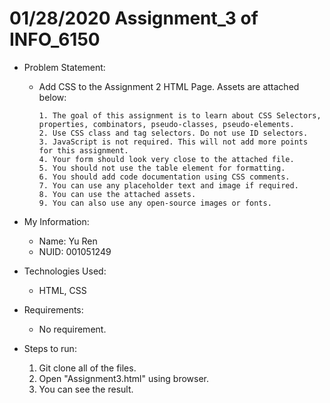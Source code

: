 # 01/28/2020 Assignment_3 of INFO_6150

- Problem Statement:
  * Add CSS to the Assignment 2 HTML Page. Assets are attached below:
  
		1. The goal of this assignment is to learn about CSS Selectors, properties, combinators, pseudo-classes, pseudo-elements.
		2. Use CSS class and tag selectors. Do not use ID selectors.
		3. JavaScript is not required. This will not add more points for this assignment.
		4. Your form should look very close to the attached file.
		5. You should not use the table element for formatting.
		6. You should add code documentation using CSS comments.
		7. You can use any placeholder text and image if required.
		8. You can use the attached assets.
		9. You can also use any open-source images or fonts.

- My Information:
  * Name: Yu Ren
  * NUID: 001051249

- Technologies Used:
  * HTML, CSS

- Requirements:
  * No requirement.

- Steps to run:
	1. Git clone all of the files.
	2. Open "Assignment3.html" using browser.
	3. You can see the result.